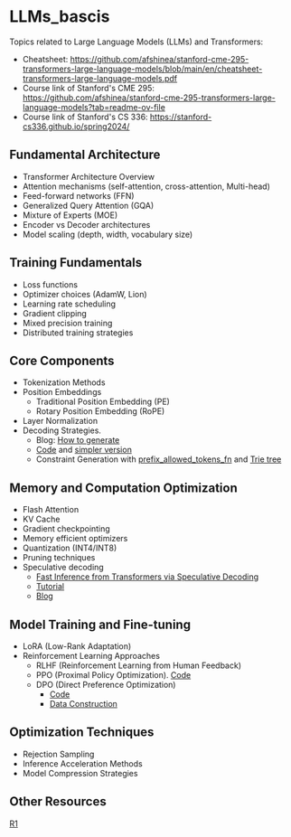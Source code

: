 # LLMs_bascis

Topics related to Large Language Models (LLMs) and Transformers:

* Cheatsheet: https://github.com/afshinea/stanford-cme-295-transformers-large-language-models/blob/main/en/cheatsheet-transformers-large-language-models.pdf
* Course link of Stanford's CME 295: [https://github.com/afshinea/stanford-cme-295-transformers-large-language-models?tab=readme-ov-file
](https://cme295.stanford.edu/)
* Course link of Stanford's CS 336: https://stanford-cs336.github.io/spring2024/

## Fundamental Architecture

* Transformer Architecture Overview
* Attention mechanisms (self-attention, cross-attention, Multi-head)
* Feed-forward networks (FFN)
* Generalized Query Attention (GQA)
* Mixture of Experts (MOE)
* Encoder vs Decoder architectures
* Model scaling (depth, width, vocabulary size)

## Training Fundamentals
* Loss functions
* Optimizer choices (AdamW, Lion)
* Learning rate scheduling
* Gradient clipping
* Mixed precision training
* Distributed training strategies

## Core Components

* Tokenization Methods
* Position Embeddings
  + Traditional Position Embedding (PE)
  + Rotary Position Embedding (RoPE)
* Layer Normalization
* Decoding Strategies.
  + Blog: [How to generate](https://huggingface.co/blog/how-to-generate)
  + [Code](https://github.com/huggingface/transformers/blob/c4d4e8bdbd25d9463d41de6398940329c89b7fb6/src/transformers/generation_utils.py#L101) and [simpler version](https://github.com/karpathy/minGPT/blob/master/mingpt/model.py)
  + Constraint Generation with [prefix_allowed_tokens_fn](https://discuss.huggingface.co/t/example-of-prefix-allowed-tokens-fn-while-text-generation/6635) and [Trie tree](https://github.com/facebookresearch/GENRE/blob/main/genre/trie.py)

## Memory and Computation Optimization
* Flash Attention
* KV Cache
* Gradient checkpointing
* Memory efficient optimizers
* Quantization (INT4/INT8)
* Pruning techniques
* Speculative decoding
   + [Fast Inference from Transformers via Speculative Decoding](https://arxiv.org/pdf/2211.17192)
   + [Tutorial](https://github.com/hemingkx/SpeculativeDecodingPapers)
   + [Blog](https://zhuanlan.zhihu.com/p/651359908)
  
## Model Training and Fine-tuning
* LoRA (Low-Rank Adaptation)
* Reinforcement Learning Approaches
  + RLHF (Reinforcement Learning from Human Feedback)
  + PPO (Proximal Policy Optimization). [Code](https://github.com/deepspeedai/DeepSpeedExamples/blob/master/applications/DeepSpeed-Chat/dschat/rlhf/ppo_trainer.py)
  + DPO (Direct Preference Optimization)
    + [Code](https://github.com/TechxGenus/LightDPO/tree/main)
    +   [Data Construction](https://blog.gopenai.com/build-a-high-quality-dpo-dataset-596a07e574ec) 

## Optimization Techniques

* Rejection Sampling
* Inference Acceleration Methods
* Model Compression Strategies

## Other Resources
[R1](https://github.com/huggingface/open-r1)
  

